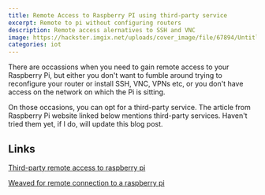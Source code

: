 ```yaml
---
title: Remote Access to Raspberry PI using third-party service
excerpt: Remote to pi without configuring routers
description: Remote access alernatives to SSH and VNC
image: https://hackster.imgix.net/uploads/cover_image/file/67894/Untitled.png?auto=compress%2Cformat&w=900&h=675&fit=min
categories: iot
---
```

There are occassions when you need to gain remote access to your Raspberry Pi, but either you don't want to fumble around trying to reconfigure 
your router or install SSH, VNC, VPNs etc, or you don't have access on the network on which the Pi is sitting.

On those occasions, you can opt for a third-party service. The article from Raspberry Pi website linked below mentions third-party services.
Haven't tried them yet, if I do, will update this blog post.

## Links

[Third-party remote access to raspberry pi](https://www.raspberrypi.org/documentation/remote-access/access-over-Internet/)

[Weaved for remote connection to a raspberry pi](https://www.hackster.io/idreams/access-your-raspberry-pi-over-the-internet-157ad1)
